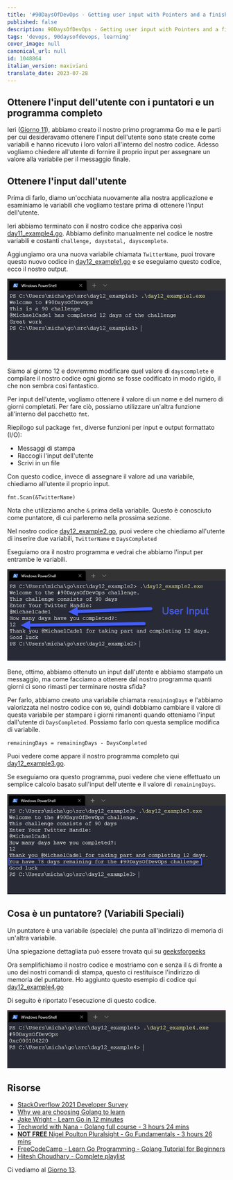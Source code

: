 ```yaml
---
title: '#90DaysOfDevOps - Getting user input with Pointers and a finished program - Day 12'
published: false
description: 90DaysOfDevOps - Getting user input with Pointers and a finished program
tags: 'devops, 90daysofdevops, learning'
cover_image: null
canonical_url: null
id: 1048864
italian_version: maxiviani
translate_date: 2023-07-28
---
```


## Ottenere l'input dell'utente con i puntatori e un programma completo

Ieri ([Giorno 11](day11.md)), abbiamo creato il nostro primo programma Go ma e le parti per cui desideravamo ottenere l'input dell'utente sono state create come variabili e hanno ricevuto i loro valori all'interno del nostro codice. Adesso vogliamo chiedere all'utente di fornire il proprio input per assegnare un valore alla variabile per il messaggio finale.

## Ottenere l'input dall'utente

Prima di farlo, diamo un'occhiata nuovamente alla nostra applicazione e esaminiamo le variabili che vogliamo testare prima di ottenere l'input dell'utente.

Ieri abbiamo terminato con il nostro codice che appariva così [day11_example4.go](Go/day11_example4.go). Abbiamo definito manualmente nel codice le nostre variabili e costanti `challenge, daystotal, dayscomplete`.

Aggiungiamo ora una nuova variabile chiamata `TwitterName`, puoi trovare questo nuovo codice in [day12_example1.go](Go/day12_example1.go) e se eseguiamo questo codice, ecco il nostro output.

![](Images/Day12_Go1.png)

Siamo al giorno 12 e dovremmo modificare quel valore di `dayscomplete` e compilare il nostro codice ogni giorno se fosse codificato in modo rigido, il che non sembra così fantastico.

Per input dell'utente, vogliamo ottenere il valore di un nome e del numero di giorni completati. Per fare ciò, possiamo utilizzare un'altra funzione all'interno del pacchetto `fmt`.

Riepilogo sul package `fmt`, diverse funzioni per input e output formattato (I/O):

- Messaggi di stampa
- Raccogli l'input dell'utente
- Scrivi in un file

Con questo codice, invece di assegnare il valore ad una variabile, chiediamo all'utente il proprio input.

```golang
fmt.Scan(&TwitterName)
```

Nota che utilizziamo anche `&` prima della variabile. Questo è conosciuto come puntatore, di cui parleremo nella prossima sezione.

Nel nostro codice [day12_example2.go](Go/day12_example2.go), puoi vedere che chiediamo all'utente di inserire due variabili, `TwitterName` e `DaysCompleted`

Eseguiamo ora il nostro programma e vedrai che abbiamo l'input per entrambe le variabili.

![](Images/Day12_Go2.png)

Bene, ottimo, abbiamo ottenuto un input dall'utente e abbiamo stampato un messaggio, ma come facciamo a ottenere dal nostro programma quanti giorni ci sono rimasti per terminare nostra sfida?

Per farlo, abbiamo creato una variabile chiamata `remainingDays` e l'abbiamo valorizzata nel nostro codice con `90`, quindi dobbiamo cambiare il valore di questa variabile per stampare i giorni rimanenti quando otteniamo l'input dall'utente di `DaysCompleted`. Possiamo farlo con questa semplice modifica di variabile.

```golang
remainingDays = remainingDays - DaysCompleted
```

Puoi vedere come appare il nostro programma completo qui [day12_example3.go](Go/day12_example3.go).

Se eseguiamo ora questo programma, puoi vedere che viene effettuato un semplice calcolo basato sull'input dell'utente e il valore di `remainingDays`.

![](Images/Day12_Go3.png)

## Cosa è un puntatore? (Variabili Speciali)

Un puntatore è una variabile (speciale) che punta all'indirizzo di memoria di un'altra variabile.

Una spiegazione dettagliata può essere trovata qui su [geeksforgeeks](https://www.geeksforgeeks.org/pointers-in-golang/)

Ora semplifichiamo il nostro codice e mostriamo con e senza il `&` di fronte a uno dei nostri comandi di stampa, questo ci restituisce l'indirizzo di memoria del puntatore. Ho aggiunto questo esempio di codice qui [day12_example4.go](Go/day12_example4.go)

Di seguito è riportato l'esecuzione di questo codice.

![](Images/Day12_Go4.png)

## Risorse

- [StackOverflow 2021 Developer Survey](https://insights.stackoverflow.com/survey/2021)
- [Why we are choosing Golang to learn](https://www.youtube.com/watch?v=7pLqIIAqZD4&t=9s)
- [Jake Wright - Learn Go in 12 minutes](https://www.youtube.com/watch?v=C8LgvuEBraI&t=312s)
- [Techworld with Nana - Golang full course - 3 hours 24 mins](https://www.youtube.com/watch?v=yyUHQIec83I)
- [**NOT FREE** Nigel Poulton Pluralsight - Go Fundamentals - 3 hours 26 mins](https://www.pluralsight.com/courses/go-fundamentals)
- [FreeCodeCamp - Learn Go Programming - Golang Tutorial for Beginners](https://www.youtube.com/watch?v=YS4e4q9oBaU&t=1025s)
- [Hitesh Choudhary - Complete playlist](https://www.youtube.com/playlist?list=PLRAV69dS1uWSR89FRQGZ6q9BR2b44Tr9N)

Ci vediamo al [Giorno 13](day13.md).
